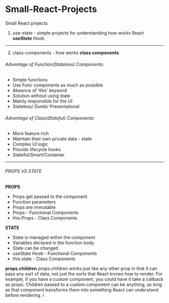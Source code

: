 # Small-React-Projects

Small React projects

1. use-state - simple projects for understanding how works React **useState** Hook.

---

2. class-components - how works **class components**

###### Adventage of Function(Stateless) Components:

-   Simple functions
-   Use Func components as much as possible
-   Absence of 'this' keyword
-   Solution without using state
-   Mainly responsible for the UI
-   Stateless/ Dumb/ Presentational

###### Adventage of Class(Stateful) Components:

-   More feature rich
-   Maintain their own private data - state
-   Complex UI logic
-   Provide lifecycle hooks
-   Stateful/Smart/Container

---

###### PROPS VS STATE

**PROPS**

-   Props get passed to the component
-   Function parameters
-   Props are immutable
-   Props - Functional Components
-   this.Props - Class Components

**STATE**

-   State is managed within the component
-   Variables declared in the function body
-   State can be changed
-   useState Hook - Functional Components
-   this.state - Class Components

**props.children**
props.children works just like any other prop in that it can pass any sort of data, not just the sorts that React knows how to render. For example, if you have a custom component, you could have it take a callback as props.
Children passed to a custom component can be anything, as long as that component transforms them into something React can understand before rendering. i
